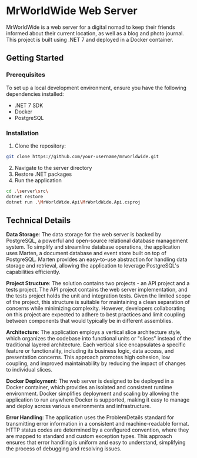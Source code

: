 # MrWorldWide Web Server
MrWorldWide is a web server for a digital nomad to keep their friends informed about their current location, as well as a blog and photo journal. This project is built using .NET 7 and deployed in a Docker container.

## Getting Started
### Prerequisites
To set up a local development environment, ensure you have the following dependencies installed:

- .NET 7 SDK
- Docker
- PostgreSQL

### Installation
1. Clone the repository:
```bash
git clone https://github.com/your-username/mrworldwide.git
```
2. Navigate to the server directory
3. Restore .NET packages
4. Run the application
```bash
cd .\server\src\
dotnet restore
dotnet run .\MrWorldWide.Api\MrWorldWide.Api.csproj
```

## Technical Details
**Data Storage**: The data storage for the web server is backed by PostgreSQL, a powerful and open-source relational database management system. To simplify and streamline database operations, the application uses Marten, a document database and event store built on top of PostgreSQL. Marten provides an easy-to-use abstraction for handling data storage and retrieval, allowing the application to leverage PostgreSQL's capabilities efficiently.

**Project Structure**: The solution contains two projects - an API project and a tests project. The API project contains the web server implementation, and the tests project holds the unit and integration tests. Given the limited scope of the project, this structure is suitable for maintaining a clean separation of concerns while minimizing complexity. However, developers collaborating on this project are expected to adhere to best practices and limit coupling between components that would typically be in different assemblies.

**Architecture**: The application employs a vertical slice architecture style, which organizes the codebase into functional units or "slices" instead of the traditional layered architecture. Each vertical slice encapsulates a specific feature or functionality, including its business logic, data access, and presentation concerns. This approach promotes high cohesion, low coupling, and improved maintainability by reducing the impact of changes to individual slices.

**Docker Deployment**: The web server is designed to be deployed in a Docker container, which provides an isolated and consistent runtime environment. Docker simplifies deployment and scaling by allowing the application to run anywhere Docker is supported, making it easy to manage and deploy across various environments and infrastructure.

**Error Handling**: The application uses the ProblemDetails standard for transmitting error information in a consistent and machine-readable format. HTTP status codes are determined by a configured convention, where they are mapped to standard and custom exception types. This approach ensures that error handling is uniform and easy to understand, simplifying the process of debugging and resolving issues.